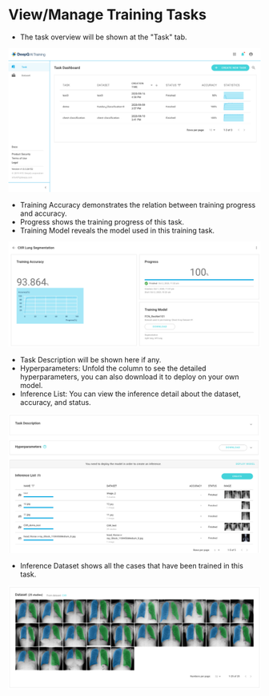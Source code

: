# View/Manage Training Tasks

* The task overview will be shown at the "Task" tab. 

![](../.gitbook/assets/training-overview%20%281%29.png)

* Training Accuracy demonstrates the relation between training progress and accuracy. 
* Progress shows the training progress of this task. 
* Training Model reveals the model used in this training task. 

![](../.gitbook/assets/training-accuracy.png)

* Task Description will be shown here if any. 
* Hyperparameters: Unfold the column to see the detailed hyperparameters, you can also download it to deploy on your own model. 
* Inference List: You can view the inference detail about the dataset, accuracy, and status. 

![](../.gitbook/assets/taks-description.png)

* Inference Dataset shows all the cases that have been trained in this task. 

![](../.gitbook/assets/inference-dataset.png)





